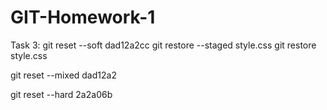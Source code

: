 # GIT-Homework-1
Task 3:
git reset --soft dad12a2cc
git restore --staged style.css
git restore style.css

git reset --mixed dad12a2

git reset --hard 2a2a06b